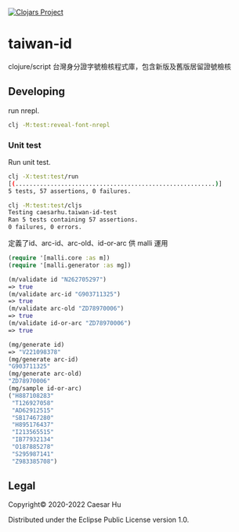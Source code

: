 
[![Clojars Project](https://img.shields.io/clojars/v/net.clojars.caesarhu/taiwan-id.svg)](https://clojars.org/net.clojars.caesarhu/taiwan-id)


# taiwan-id

clojure/script 台灣身分證字號檢核程式庫，包含新版及舊版居留證號檢核

## Developing

run nrepl.
```bash
clj -M:test:reveal-font-nrepl
```

### Unit test

Run unit test.

```bash
clj -X:test:test/run
[(.........................................................)]
5 tests, 57 assertions, 0 failures.

clj -M:test:test/cljs
Testing caesarhu.taiwan-id-test
Ran 5 tests containing 57 assertions.
0 failures, 0 errors.
```

定義了id、arc-id、arc-old、id-or-arc 供 malli 運用

```clojure
(require '[malli.core :as m])
(require '[malli.generator :as mg])

(m/validate id "N262705297")
=> true
(m/validate arc-id "G903711325")
=> true
(m/validate arc-old "ZD78970006")
=> true
(m/validate id-or-arc "ZD78970006")
=> true

(mg/generate id)
=> "V221098378"
(mg/generate arc-id)
"G903711325"
(mg/generate arc-old)
"ZD78970006"
(mg/sample id-or-arc)
("H887108283"
 "T126927058"
 "AD62912515"
 "SB17467280"
 "H895176437"
 "I213565515"
 "IB77932134"
 "O187885278"
 "S295987141"
 "Z983385708")
```

## Legal

Copyright© 2020-2022 Caesar Hu

Distributed under the Eclipse Public License version 1.0.